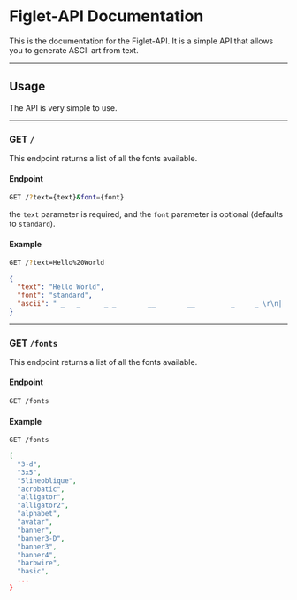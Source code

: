 # Figlet-API Documentation

This is the documentation for the Figlet-API. It is a simple API that allows you to generate ASCII art from text.
____

## Usage

The API is very simple to use.
____

### GET `/`

This endpoint returns a list of all the fonts available.

#### Endpoint

```bash
GET /?text={text}&font={font}
```

the `text` parameter is required, and the `font` parameter is optional (defaults to `standard`).

#### Example

```bash
GET /?text=Hello%20World
```

```json
{
  "text": "Hello World",
  "font": "standard",
  "ascii": " _   _      _ _        __        __         _     _ \r\n| | | | ___| | | ___   \\ \\      / /__  _ __| | __| |\r\n| |_| |/ _ \\ | |/ _ \\   \\ \\ /\\ / / _ \\| '__| |/ _` |\r\n|  _  |  __/ | | (_) |   \\ V  V / (_) | |  | | (_| |\r\n|_| |_|\\___|_|_|\\___/     \\_/\\_/ \\___/|_|  |_|\\__,_|\r\n"
}
```

____

### GET `/fonts`

This endpoint returns a list of all the fonts available.

#### Endpoint

```bash
GET /fonts
```

#### Example

```bash
GET /fonts
```

```json
[
  "3-d",
  "3x5",
  "5lineoblique",
  "acrobatic",
  "alligator",
  "alligator2",
  "alphabet",
  "avatar",
  "banner",
  "banner3-D",
  "banner3",
  "banner4",
  "barbwire",
  "basic",
  ...
}
```

